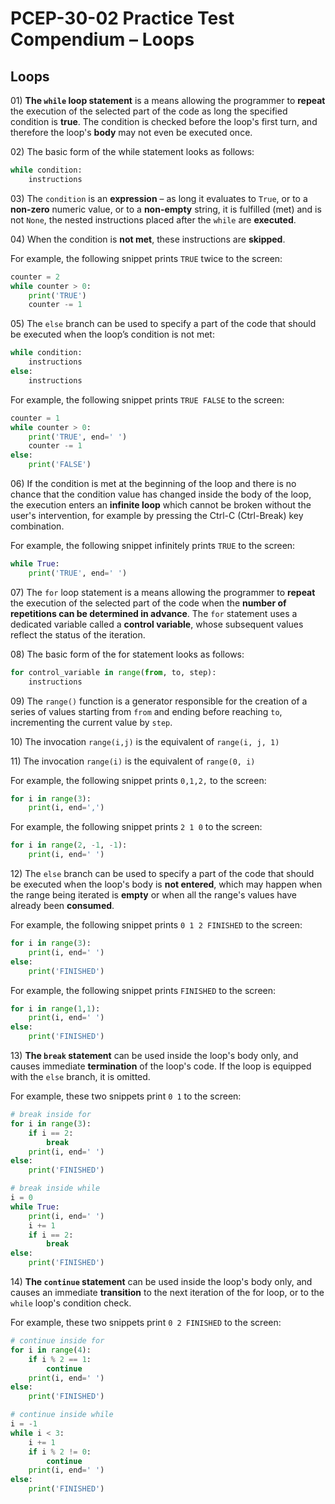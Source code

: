 # PCEP-30-02 Practice Test Compendium – Loops

## Loops

01\) **The `while` loop statement** is a means allowing the programmer to **repeat** the execution of the selected part of the code as long the specified condition is **true**. The condition is checked before the loop's first turn, and therefore the loop's **body** may not even be executed once.

02\) The basic form of the while statement looks as follows:

```python
while condition:
    instructions
```

03\) The `condition` is an **expression** – as long it evaluates to `True`, or to a **non-zero** numeric value, or to a **non-empty** string, it is fulfilled (met) and is not `None`, the nested instructions placed after the `while` are **executed**.

04\) When the condition is **not met**, these instructions are **skipped**.

For example, the following snippet prints `TRUE` twice to the screen:

```python
counter = 2
while counter > 0:
    print('TRUE')
    counter -= 1
```

05\) The `else` branch can be used to specify a part of the code that should be executed when the loop’s condition is not met:

```python
while condition:
    instructions
else:
    instructions
```

For example, the following snippet prints `TRUE FALSE` to the screen:

```python
counter = 1
while counter > 0:
    print('TRUE', end=' ')
    counter -= 1
else:
    print('FALSE')
```

06\) If the condition is met at the beginning of the loop and there is no chance that the condition value has changed inside the body of the loop, the execution enters an **infinite loop** which cannot be broken without the user's intervention, for example by pressing the Ctrl-C (Ctrl-Break) key combination.

For example, the following snippet infinitely prints `TRUE` to the screen:

```python
while True:
    print('TRUE', end=' ')
```

07\) The `for` loop statement is a means allowing the programmer to **repeat** the execution of the selected part of the code when the **number of repetitions can be determined in advance**. The `for` statement uses a dedicated variable called a **control variable**, whose subsequent values reflect the status of the iteration.

08\) The basic form of the for statement looks as follows:

```python
for control_variable in range(from, to, step):
    instructions
```

09\) The `range()` function is a generator responsible for the creation of a series of values starting from `from` and ending before reaching `to`, incrementing the current value by `step`.

10\) The invocation `range(i,j)` is the equivalent of `range(i, j, 1)`

11\) The invocation `range(i)` is the equivalent of `range(0, i)`

For example, the following snippet prints `0,1,2,` to the screen:

```python
for i in range(3):
    print(i, end=',')
```

For example, the following snippet prints `2 1 0` to the screen:

```python
for i in range(2, -1, -1):
    print(i, end=' ')
```

12\) The `else` branch can be used to specify a part of the code that should be executed when the loop's body is **not entered**, which may happen when the range being iterated is **empty** or when all the range's values have already been **consumed**.

For example, the following snippet prints `0 1 2 FINISHED` to the screen:

```python
for i in range(3):
    print(i, end=' ')
else:
    print('FINISHED')
```

For example, the following snippet prints `FINISHED` to the screen:

```python
for i in range(1,1):
    print(i, end=' ')
else:
    print('FINISHED')
```

13\) **The `break` statement** can be used inside the loop's body only, and causes immediate **termination** of the loop's code. If the loop is equipped with the `else` branch, it is omitted.

For example, these two snippets print `0 1` to the screen:

```python
# break inside for
for i in range(3):
    if i == 2:
        break
    print(i, end=' ')
else:
    print('FINISHED')
```

```python
# break inside while
i = 0
while True:
    print(i, end=' ')
    i += 1
    if i == 2:
        break
else:
    print('FINISHED')
```

14\) **The `continue` statement** can be used inside the loop's body only, and causes an immediate **transition** to the next iteration of the for loop, or to the `while` loop's condition check.

For example, these two snippets print `0 2 FINISHED` to the screen:

```python
# continue inside for
for i in range(4):
    if i % 2 == 1:
        continue
    print(i, end=' ')
else:
    print('FINISHED')
```

```python
# continue inside while
i = -1
while i < 3:
    i += 1
    if i % 2 != 0:
        continue
    print(i, end=' ')
else:
    print('FINISHED')
```
